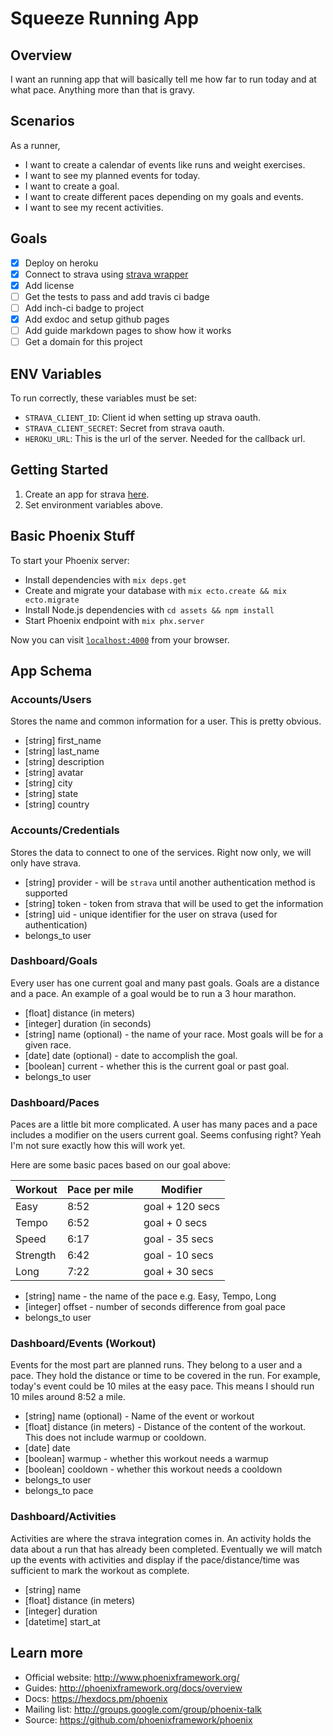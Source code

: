 # Squeeze Running App

## Overview

I want an running app that will basically tell me how far to run today and at what pace. Anything more than that is gravy.

## Scenarios

As a runner,

- I want to create a calendar of events like runs and weight exercises.
- I want to see my planned events for today.
- I want to create a goal.
- I want to create different paces depending on my goals and events.
- I want to see my recent activities.

## Goals

- [x] Deploy on heroku
- [x] Connect to strava using [strava wrapper](https://github.com/slashdotdash/strava)
- [x] Add license
- [ ] Get the tests to pass and add travis ci badge
- [ ] Add inch-ci badge to project
- [x] Add exdoc and setup github pages
- [ ] Add guide markdown pages to show how it works
- [ ] Get a domain for this project

## ENV Variables

To run correctly, these variables must be set:

  * `STRAVA_CLIENT_ID`: Client id when setting up strava oauth.
  * `STRAVA_CLIENT_SECRET`: Secret from strava oauth.
  * `HEROKU_URL`: This is the url of the server. Needed for the callback url.

## Getting Started

  1. Create an app for strava [here](https://developers.strava.com).
  2. Set environment variables above.

## Basic Phoenix Stuff

To start your Phoenix server:

  * Install dependencies with `mix deps.get`
  * Create and migrate your database with `mix ecto.create && mix ecto.migrate`
  * Install Node.js dependencies with `cd assets && npm install`
  * Start Phoenix endpoint with `mix phx.server`

Now you can visit [`localhost:4000`](http://localhost:4000) from your browser.

## App Schema

### Accounts/Users

Stores the name and common information for a user. This is pretty obvious.

- [string] first_name
- [string] last_name
- [string] description
- [string] avatar
- [string] city
- [string] state
- [string] country

### Accounts/Credentials

Stores the data to connect to one of the services. Right now only, we will only have strava.

- [string] provider - will be `strava` until another authentication method is supported
- [string] token - token from strava that will be used to get the information
- [string] uid - unique identifier for the user on strava (used for authentication)
- belongs_to user

### Dashboard/Goals

Every user has one current goal and many past goals. Goals are a distance and a
pace. An example of a goal would be to run a 3 hour marathon.

- [float] distance (in meters)
- [integer] duration (in seconds)
- [string] name (optional) - the name of your race. Most goals will be for a given race.
- [date] date (optional) - date to accomplish the goal.
- [boolean] current - whether this is the current goal or past goal.
- belongs_to user

### Dashboard/Paces

Paces are a little bit more complicated. A user has many paces and a pace
includes a modifier on the users current goal. Seems confusing right? Yeah I'm
not sure exactly how this will work yet.

Here are some basic paces based on our goal above:

|Workout             |Pace per mile       |Modifier            |
|--------------------|--------------------|--------------------|
|Easy                |8:52                |goal + 120 secs     |
|Tempo               |6:52                |goal + 0 secs       |
|Speed               |6:17                |goal - 35 secs      |
|Strength            |6:42                |goal - 10 secs      |
|Long                |7:22                |goal + 30 secs      |

- [string] name - the name of the pace e.g. Easy, Tempo, Long
- [integer] offset - number of seconds difference from goal pace
- belongs_to user

### Dashboard/Events (Workout)

Events for the most part are planned runs. They belong to a user and a pace.
They hold the distance or time to be covered in the run. For example, today's
event could be 10 miles at the easy pace. This means I should run 10 miles
around 8:52 a mile.

- [string] name (optional) - Name of the event or workout
- [float] distance (in meters) - Distance of the content of the workout. This does not include warmup or cooldown.
- [date] date
- [boolean] warmup - whether this workout needs a warmup
- [boolean] cooldown - whether this workout needs a cooldown
- belongs_to user
- belongs_to pace

### Dashboard/Activities

Activities are where the strava integration comes in. An activity holds the data
about a run that has already been completed. Eventually we will match up the
events with activities and display if the pace/distance/time was sufficient to
mark the workout as complete.

- [string] name
- [float] distance (in meters)
- [integer] duration
- [datetime] start_at

## Learn more

  * Official website: http://www.phoenixframework.org/
  * Guides: http://phoenixframework.org/docs/overview
  * Docs: https://hexdocs.pm/phoenix
  * Mailing list: http://groups.google.com/group/phoenix-talk
  * Source: https://github.com/phoenixframework/phoenix
